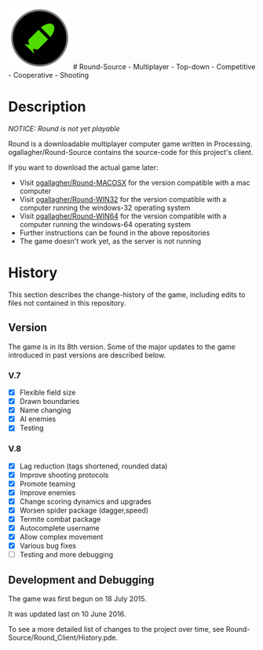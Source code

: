 <img src="/Round_Icon/icon.png" align="bottom" width="128">
# Round-Source
- Multiplayer
- Top-down
- Competitive
- Cooperative
- Shooting

# Description
_NOTICE: Round is not yet playable_

Round is a downloadable multiplayer computer game written in Processing. ogallagher/Round-Source contains the source-code for this project's client.

If you want to download the actual game later:
- Visit [ogallagher/Round-MACOSX](https://github.com/ogallagher/Round-MACOSX) for the version compatible with a mac computer
- Visit [ogallagher/Round-WIN32](https://github.com/ogallagher/Round-WIN32) for the version compatible with a computer running the windows-32 operating system
- Visit [ogallagher/Round-WIN64](https://github.com/ogallagher/Round-WIN64) for the version compatible with a computer running the windows-64 operating system
- Further instructions can be found in the above repositories
- The game doesn't work yet, as the server is not running

# History
This section describes the change-history of the game, including edits to files not contained in this repository.

## Version
The game is in its 8th version. Some of the major updates to the game introduced in past versions are described below.

### V.7
- [x] Flexible field size 
- [x] Drawn boundaries
- [x] Name changing
- [x] AI enemies
- [x] Testing

### V.8     
- [x] Lag reduction (tags shortened, rounded data) 
- [x] Improve shooting protocols 
- [x] Promote teaming 
- [x] Improve enemies 
- [x] Change scoring dynamics and upgrades 
- [x] Worsen spider package (dagger,speed) 
- [x] Termite combat package 
- [x] Autocomplete username 
- [x] Allow complex movement 
- [x] Various bug fixes 
- [ ] Testing and more debugging

## Development and Debugging
The game was first begun on 18 July 2015. 

It was updated last on 10 June 2016. 

To see a more detailed list of changes to the project over time, see Round-Source/Round_Client/History.pde.

